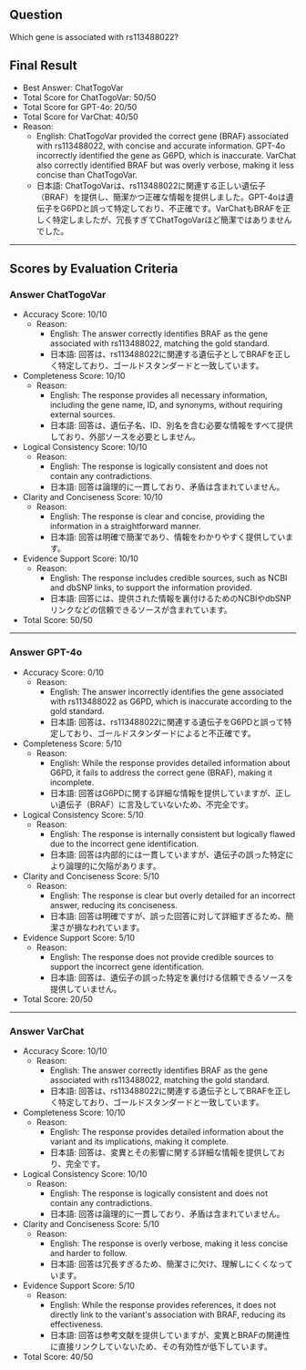 ## Question

Which gene is associated with rs113488022?

## Final Result

- Best Answer: ChatTogoVar
- Total Score for ChatTogoVar: 50/50
- Total Score for GPT-4o: 20/50
- Total Score for VarChat: 40/50
- Reason:
  - English: ChatTogoVar provided the correct gene (BRAF) associated with rs113488022, with concise and accurate information. GPT-4o incorrectly identified the gene as G6PD, which is inaccurate. VarChat also correctly identified BRAF but was overly verbose, making it less concise than ChatTogoVar.
  - 日本語: ChatTogoVarは、rs113488022に関連する正しい遺伝子（BRAF）を提供し、簡潔かつ正確な情報を提供しました。GPT-4oは遺伝子をG6PDと誤って特定しており、不正確です。VarChatもBRAFを正しく特定しましたが、冗長すぎてChatTogoVarほど簡潔ではありませんでした。

---

## Scores by Evaluation Criteria

### Answer ChatTogoVar
- Accuracy Score: 10/10
  - Reason: 
    - English: The answer correctly identifies BRAF as the gene associated with rs113488022, matching the gold standard.
    - 日本語: 回答は、rs113488022に関連する遺伝子としてBRAFを正しく特定しており、ゴールドスタンダードと一致しています。
- Completeness Score: 10/10
  - Reason: 
    - English: The response provides all necessary information, including the gene name, ID, and synonyms, without requiring external sources.
    - 日本語: 回答は、遺伝子名、ID、別名を含む必要な情報をすべて提供しており、外部ソースを必要としません。
- Logical Consistency Score: 10/10
  - Reason: 
    - English: The response is logically consistent and does not contain any contradictions.
    - 日本語: 回答は論理的に一貫しており、矛盾は含まれていません。
- Clarity and Conciseness Score: 10/10
  - Reason: 
    - English: The response is clear and concise, providing the information in a straightforward manner.
    - 日本語: 回答は明確で簡潔であり、情報をわかりやすく提供しています。
- Evidence Support Score: 10/10
  - Reason: 
    - English: The response includes credible sources, such as NCBI and dbSNP links, to support the information provided.
    - 日本語: 回答には、提供された情報を裏付けるためのNCBIやdbSNPリンクなどの信頼できるソースが含まれています。
- Total Score: 50/50

---

### Answer GPT-4o
- Accuracy Score: 0/10
  - Reason: 
    - English: The answer incorrectly identifies the gene associated with rs113488022 as G6PD, which is inaccurate according to the gold standard.
    - 日本語: 回答は、rs113488022に関連する遺伝子をG6PDと誤って特定しており、ゴールドスタンダードによると不正確です。
- Completeness Score: 5/10
  - Reason: 
    - English: While the response provides detailed information about G6PD, it fails to address the correct gene (BRAF), making it incomplete.
    - 日本語: 回答はG6PDに関する詳細な情報を提供していますが、正しい遺伝子（BRAF）に言及していないため、不完全です。
- Logical Consistency Score: 5/10
  - Reason: 
    - English: The response is internally consistent but logically flawed due to the incorrect gene identification.
    - 日本語: 回答は内部的には一貫していますが、遺伝子の誤った特定により論理的に欠陥があります。
- Clarity and Conciseness Score: 5/10
  - Reason: 
    - English: The response is clear but overly detailed for an incorrect answer, reducing its conciseness.
    - 日本語: 回答は明確ですが、誤った回答に対して詳細すぎるため、簡潔さが損なわれています。
- Evidence Support Score: 5/10
  - Reason: 
    - English: The response does not provide credible sources to support the incorrect gene identification.
    - 日本語: 回答は、遺伝子の誤った特定を裏付ける信頼できるソースを提供していません。
- Total Score: 20/50

---

### Answer VarChat
- Accuracy Score: 10/10
  - Reason: 
    - English: The answer correctly identifies BRAF as the gene associated with rs113488022, matching the gold standard.
    - 日本語: 回答は、rs113488022に関連する遺伝子としてBRAFを正しく特定しており、ゴールドスタンダードと一致しています。
- Completeness Score: 10/10
  - Reason: 
    - English: The response provides detailed information about the variant and its implications, making it complete.
    - 日本語: 回答は、変異とその影響に関する詳細な情報を提供しており、完全です。
- Logical Consistency Score: 10/10
  - Reason: 
    - English: The response is logically consistent and does not contain any contradictions.
    - 日本語: 回答は論理的に一貫しており、矛盾は含まれていません。
- Clarity and Conciseness Score: 5/10
  - Reason: 
    - English: The response is overly verbose, making it less concise and harder to follow.
    - 日本語: 回答は冗長すぎるため、簡潔さに欠け、理解しにくくなっています。
- Evidence Support Score: 5/10
  - Reason: 
    - English: While the response provides references, it does not directly link to the variant's association with BRAF, reducing its effectiveness.
    - 日本語: 回答は参考文献を提供していますが、変異とBRAFの関連性に直接リンクしていないため、その有効性が低下しています。
- Total Score: 40/50